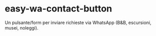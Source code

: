 # easy-wa-contact-button
Un pulsante/form per inviare richieste via WhatsApp (B&amp;B, escursioni, musei, noleggi).
